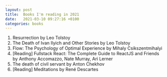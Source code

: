 ```yaml
---
layout: post
title:  Books I'm reading in 2021
date:   2021-03-10 09:27:16 +0100
categories: books
---
```


1. Resurrection by Leo Tolstoy
2. The Death of Ivan Ilyich and Other Stories by Leo Tolstoy
3. Flow: The Psychology of Optimal Experience by Mihaly Csikszentmihalyi
4. [Reading] Fullstack React: The Complete Guide to ReactJS and Friends by Anthony Accomazzo, Nate Murray, Ari Lerner
5. The death of civil servant by Anton Chekhov
6. [Reading] Meditations by René Descartes
